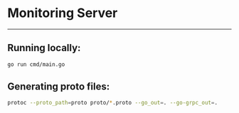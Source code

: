 # Monitoring Server

---

## Running locally:

```bash
go run cmd/main.go
```

## Generating proto files:

```bash
protoc --proto_path=proto proto/*.proto --go_out=. --go-grpc_out=.
```
